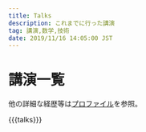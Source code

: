 ```yaml
---
title: Talks
description: これまでに行った講演
tag: 講演,数学,技術
date: 2019/11/16 14:05:00 JST
---
```


# 講演一覧

他の詳細な経歴等は[プロファイル](/profile.html)を参照。

{{{talks}}}